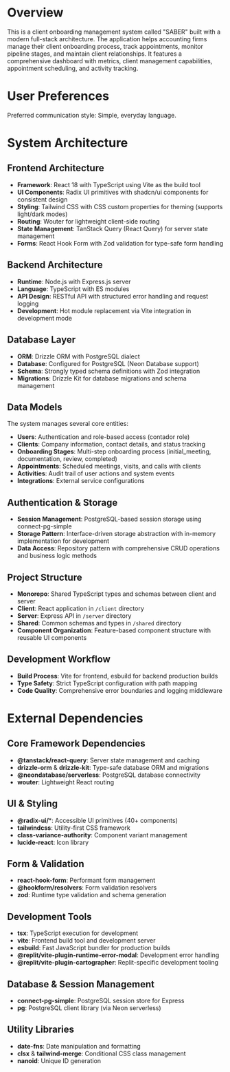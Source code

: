 # Overview

This is a client onboarding management system called "SABER" built with a modern full-stack architecture. The application helps accounting firms manage their client onboarding process, track appointments, monitor pipeline stages, and maintain client relationships. It features a comprehensive dashboard with metrics, client management capabilities, appointment scheduling, and activity tracking.

# User Preferences

Preferred communication style: Simple, everyday language.

# System Architecture

## Frontend Architecture
- **Framework**: React 18 with TypeScript using Vite as the build tool
- **UI Components**: Radix UI primitives with shadcn/ui components for consistent design
- **Styling**: Tailwind CSS with CSS custom properties for theming (supports light/dark modes)
- **Routing**: Wouter for lightweight client-side routing
- **State Management**: TanStack Query (React Query) for server state management
- **Forms**: React Hook Form with Zod validation for type-safe form handling

## Backend Architecture
- **Runtime**: Node.js with Express.js server
- **Language**: TypeScript with ES modules
- **API Design**: RESTful API with structured error handling and request logging
- **Development**: Hot module replacement via Vite integration in development mode

## Database Layer
- **ORM**: Drizzle ORM with PostgreSQL dialect
- **Database**: Configured for PostgreSQL (Neon Database support)
- **Schema**: Strongly typed schema definitions with Zod integration
- **Migrations**: Drizzle Kit for database migrations and schema management

## Data Models
The system manages several core entities:
- **Users**: Authentication and role-based access (contador role)
- **Clients**: Company information, contact details, and status tracking
- **Onboarding Stages**: Multi-step onboarding process (initial_meeting, documentation, review, completed)
- **Appointments**: Scheduled meetings, visits, and calls with clients
- **Activities**: Audit trail of user actions and system events
- **Integrations**: External service configurations

## Authentication & Storage
- **Session Management**: PostgreSQL-based session storage using connect-pg-simple
- **Storage Pattern**: Interface-driven storage abstraction with in-memory implementation for development
- **Data Access**: Repository pattern with comprehensive CRUD operations and business logic methods

## Project Structure
- **Monorepo**: Shared TypeScript types and schemas between client and server
- **Client**: React application in `/client` directory
- **Server**: Express API in `/server` directory  
- **Shared**: Common schemas and types in `/shared` directory
- **Component Organization**: Feature-based component structure with reusable UI components

## Development Workflow
- **Build Process**: Vite for frontend, esbuild for backend production builds
- **Type Safety**: Strict TypeScript configuration with path mapping
- **Code Quality**: Comprehensive error boundaries and logging middleware

# External Dependencies

## Core Framework Dependencies
- **@tanstack/react-query**: Server state management and caching
- **drizzle-orm** & **drizzle-kit**: Type-safe database ORM and migrations
- **@neondatabase/serverless**: PostgreSQL database connectivity
- **wouter**: Lightweight React routing

## UI & Styling
- **@radix-ui/***: Accessible UI primitives (40+ components)
- **tailwindcss**: Utility-first CSS framework
- **class-variance-authority**: Component variant management
- **lucide-react**: Icon library

## Form & Validation
- **react-hook-form**: Performant form management
- **@hookform/resolvers**: Form validation resolvers
- **zod**: Runtime type validation and schema generation

## Development Tools
- **tsx**: TypeScript execution for development
- **vite**: Frontend build tool and development server
- **esbuild**: Fast JavaScript bundler for production builds
- **@replit/vite-plugin-runtime-error-modal**: Development error handling
- **@replit/vite-plugin-cartographer**: Replit-specific development tooling

## Database & Session Management
- **connect-pg-simple**: PostgreSQL session store for Express
- **pg**: PostgreSQL client library (via Neon serverless)

## Utility Libraries
- **date-fns**: Date manipulation and formatting
- **clsx** & **tailwind-merge**: Conditional CSS class management
- **nanoid**: Unique ID generation